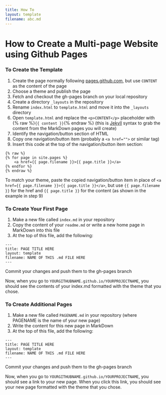 ```yaml
---
title: How To
layout: template
filename: abc.md
--- 
```


# How to Create a Multi-page Website using Github Pages

### To Create the Template
1. Create the page normally following [pages.github.com](https://pages.github.com), but use `CONTENT` as the content of the page
2. Choose a theme and publish the page
3. Fetch and checkout the gh-pages branch on your local repository
4. Create a directory `_layouts` in the repository
5. Rename `index.html` to `template.html` and move it into the `_layouts` directory
6. Open `template.html` and replace the `<p>CONTENT</p>` placeholder with {% raw %}`{{ content }}`{% endraw %} (this is [Jekyll](https://jekyllrb.com) syntax to grab the content from the MarkDown pages you will create)
7. Identify the navigation/button section of HTML
8. Copy one navigation/button item (probably a `<a href="">` or similar tag)
9. Insert this code at the top of the navigation/button item section:

```
{% raw %}
{% for page in site.pages %}
    <a href={{ page.filename }}>{{ page.title }}</a>
{% endfor %}
{% endraw %}
```

To match your theme, paste the copied navigation/button item in place of `<a href={{ page.filename }}>{{ page.title }}</a>`, but use `{{ page.filename }}` for the href and `{{ page.title }}` for the content (as shown in the example in step 9)

### To Create Your First Page
1. Make a new file called `index.md` in your repository
2. Copy the content of your `readme.md` or write a new home page in MarkDown into this file
3. At the top of this file, add the following:

```
---
title: PAGE TITLE HERE
layout: template
filename: NAME OF THIS .md FILE HERE
--- 
```

Commit your changes and push them to the gh-pages branch

Now, when you go to `YOURGITHUBNAME.github.io/YOURPROJECTNAME`, you should see the contents of your index.md formatted with the theme that you chose.

### To Create Additional Pages
1. Make a new file called `PAGENAME.md` in your repository (where PAGENAME is the name of your new page)
2. Write the content for this new page in MarkDown
3. At the top of this file, add the following:

```
---
title: PAGE TITLE HERE
layout: template
filename: NAME OF THIS .md FILE HERE
--- 
```

Commit your changes and push them to the gh-pages branch

Now, when you go to `YOURGITHUBNAME.github.io/YOURPROJECTNAME`, you should see a link to your new page. When you click this link, you should see your new page formatted with the theme that you chose.
